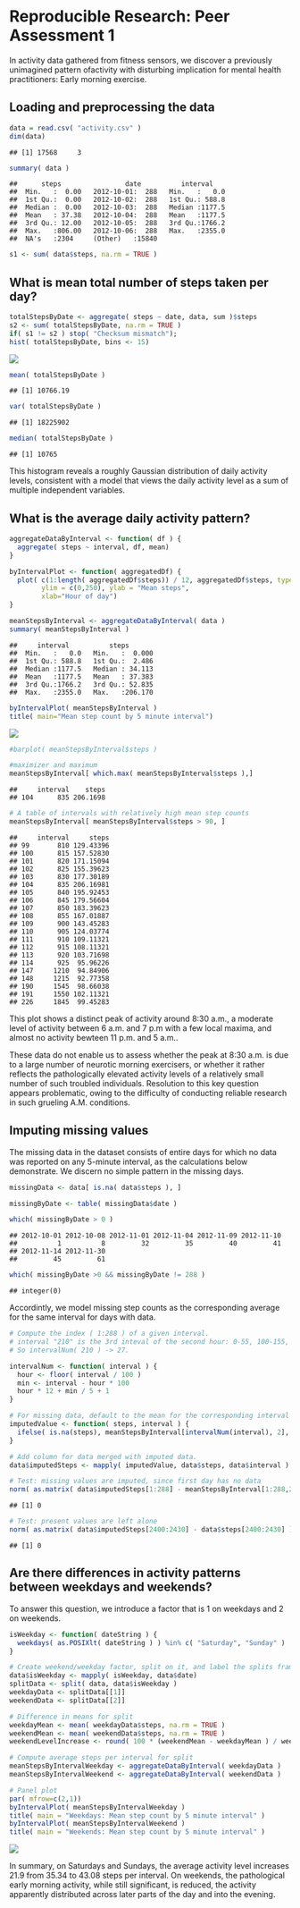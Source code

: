 # Reproducible Research: Peer Assessment 1

In activity data gathered from fitness sensors, we discover a previously unimagined 
pattern ofactivity with disturbing implication for mental health practitioners: 
Early morning exercise.

## Loading and preprocessing the data


```r
data = read.csv( "activity.csv" )
dim(data)
```

```
## [1] 17568     3
```

```r
summary( data )
```

```
##      steps                date          interval     
##  Min.   :  0.00   2012-10-01:  288   Min.   :   0.0  
##  1st Qu.:  0.00   2012-10-02:  288   1st Qu.: 588.8  
##  Median :  0.00   2012-10-03:  288   Median :1177.5  
##  Mean   : 37.38   2012-10-04:  288   Mean   :1177.5  
##  3rd Qu.: 12.00   2012-10-05:  288   3rd Qu.:1766.2  
##  Max.   :806.00   2012-10-06:  288   Max.   :2355.0  
##  NA's   :2304     (Other)   :15840
```

```r
s1 <- sum( data$steps, na.rm = TRUE )
```

## What is mean total number of steps taken per day?


```r
totalStepsByDate <- aggregate( steps ~ date, data, sum )$steps
s2 <- sum( totalStepsByDate, na.rm = TRUE )
if( s1 != s2 ) stop( "Checksum mismatch");
hist( totalStepsByDate, bins <- 15) 
```

![](PA1_template_files/figure-html/unnamed-chunk-2-1.png) 

```r
mean( totalStepsByDate )
```

```
## [1] 10766.19
```

```r
var( totalStepsByDate )
```

```
## [1] 18225902
```

```r
median( totalStepsByDate )
```

```
## [1] 10765
```

This histogram reveals a roughly Gaussian distribution of daily activity levels, 
consistent with a model that views the daily activity level as a sum of 
multiple independent variables.

## What is the average daily activity pattern?


```r
aggregateDataByInterval <- function( df ) {
  aggregate( steps ~ interval, df, mean)
}

byIntervalPlot <- function( aggregatedDf) {
  plot( c(1:length( aggregatedDf$steps)) / 12, aggregatedDf$steps, type="l", col="blue", 
        ylim = c(0,250), ylab = "Mean steps", 
        xlab="Hour of day")
}

meanStepsByInterval <- aggregateDataByInterval( data )
summary( meanStepsByInterval )
```

```
##     interval          steps        
##  Min.   :   0.0   Min.   :  0.000  
##  1st Qu.: 588.8   1st Qu.:  2.486  
##  Median :1177.5   Median : 34.113  
##  Mean   :1177.5   Mean   : 37.383  
##  3rd Qu.:1766.2   3rd Qu.: 52.835  
##  Max.   :2355.0   Max.   :206.170
```

```r
byIntervalPlot( meanStepsByInterval )
title( main="Mean step count by 5 minute interval")
```

![](PA1_template_files/figure-html/unnamed-chunk-3-1.png) 

```r
#barplot( meanStepsByInterval$steps )

#maximizer and maximum
meanStepsByInterval[ which.max( meanStepsByInterval$steps ),]
```

```
##     interval    steps
## 104      835 206.1698
```

```r
# A table of intervals with relatively high mean step counts
meanStepsByInterval[ meanStepsByInterval$steps > 90, ]
```

```
##     interval     steps
## 99       810 129.43396
## 100      815 157.52830
## 101      820 171.15094
## 102      825 155.39623
## 103      830 177.30189
## 104      835 206.16981
## 105      840 195.92453
## 106      845 179.56604
## 107      850 183.39623
## 108      855 167.01887
## 109      900 143.45283
## 110      905 124.03774
## 111      910 109.11321
## 112      915 108.11321
## 113      920 103.71698
## 114      925  95.96226
## 147     1210  94.84906
## 148     1215  92.77358
## 190     1545  98.66038
## 191     1550 102.11321
## 226     1845  99.45283
```

This plot shows a distinct peak of activity around 8:30 a.m., a moderate level 
of activity between 6 a.m. and 7 p.m with a few local maxima, and 
almost no activity bewteen 11 p.m. and 5 a.m.. 

These data do not enable us to assess whether the peak at 8:30 a.m. is 
due to a large number of neurotic morning exercisers, or whether it rather 
reflects the pathologically elevated activity levels of a relatively small number 
of such troubled individuals. Resolution to this key question appears problematic, 
owing to the difficulty of conducting reliable research in such grueling 
A.M. conditions.

## Imputing missing values

The missing data in the dataset consists of entire days for which 
no data was reported on any 5-minute interval, as the calculations below demonstrate.
We discern no simple pattern in the missing days.


```r
missingData <- data[ is.na( data$steps ), ]

missingByDate <- table( missingData$date )

which( missingByDate > 0 )
```

```
## 2012-10-01 2012-10-08 2012-11-01 2012-11-04 2012-11-09 2012-11-10 
##          1          8         32         35         40         41 
## 2012-11-14 2012-11-30 
##         45         61
```

```r
which( missingByDate >0 && missingByDate != 288 )
```

```
## integer(0)
```

Accordintly, we model missing step counts as the corresponding average 
for the same interval for days with data. 


```r
# Compute the index ( 1:288 ) of a given interval.
# interval "210" is the 3rd inteval of the second hour: 0-55, 100-155, 200, 205, 210"
# So intervalNum( 210 ) -> 27.

intervalNum <- function( interval ) {
  hour <- floor( interval / 100 )
  min <- interval - hour * 100
  hour * 12 + min / 5 + 1
}

# For missing data, default to the mean for the corresponding interval
imputedValue <- function( steps, interval ) { 
  ifelse( is.na(steps), meanStepsByInterval[intervalNum(interval), 2], steps ) 
}

# Add column for data merged with imputed data.
data$imputedSteps <- mapply( imputedValue, data$steps, data$interval )

# Test: missing values are imputed, since first day has no data
norm( as.matrix( data$imputedSteps[1:288] - meanStepsByInterval[1:288,2] ) ) # -> 0
```

```
## [1] 0
```

```r
# Test: present values are left alone
norm( as.matrix( data$imputedSteps[2400:2430] - data$steps[2400:2430] ) ) # -> 0
```

```
## [1] 0
```

## Are there differences in activity patterns between weekdays and weekends?

To answer this question, we introduce a factor that is 1 on weekdays and 2 on weekends.


```r
isWeekday <- function( dateString ) {
  weekdays( as.POSIXlt( dateString ) ) %in% c( "Saturday", "Sunday" )
}

# Create weekend/weekday factor, split on it, and label the splits frames.
data$isWeekday <- mapply( isWeekday, data$date)
splitData <- split( data, data$isWeekday )
weekdayData <- splitData[[1]]
weekendData <- splitData[[2]]

# Difference in means for split
weekdayMean <- mean( weekdayData$steps, na.rm = TRUE )
weekendMean <- mean( weekendData$steps, na.rm = TRUE )
weekendLevelIncrease <- round( 100 * (weekendMean - weekdayMean ) / weekdayMean, 2 )

# Compute average steps per interval for split
meanStepsByIntervalWeekday <- aggregateDataByInterval( weekdayData )
meanStepsByIntervalWeekend <- aggregateDataByInterval( weekendData )

# Panel plot
par( mfrow=c(2,1))
byIntervalPlot( meanStepsByIntervalWeekday )
title( main = "Weekdays: Mean step count by 5 minute interval" )
byIntervalPlot( meanStepsByIntervalWeekend )
title( main = "Weekends: Mean step count by 5 minute interval" )
```

![](PA1_template_files/figure-html/unnamed-chunk-6-1.png) 

In summary, on Saturdays and Sundays, the average activity level 
increases 21.9 from 35.34 to 43.08 
steps per interval. On weekends, the pathological early morning activity, 
while still significant, is reduced, the activity apparently distributed across later 
parts of the day and into the evening.
